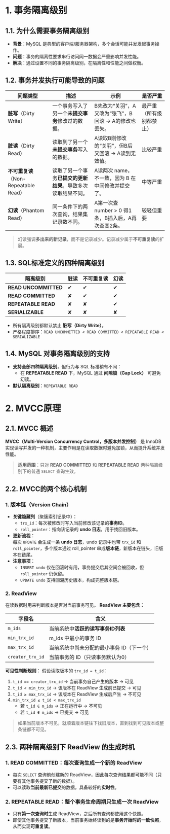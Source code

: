 # 1. 事务隔离级别
## 1.1. 为什么需要事务隔离级别

- **背景**：MySQL 是典型的客户端/服务器架构，多个会话可能并发发起事务操作。
- **问题**：事务的隔离性要求串行访问同一数据会严重影响并发性能。
- **解决**：通过设置不同的事务隔离级别，在隔离性和性能之间做权衡。
## 1.2. 事务并发执行可能导致的问题

|问题类型|描述|示例|是否严重|
|---|---|---|---|
|**脏写**（Dirty Write）|一个事务写入了另一个**未提交事务**修改过的数据。|B先改为“关羽”，A又改为“张飞”，B回滚 → A的修改也丢失。|最严重（所有级别都禁止）|
|**脏读**（Dirty Read）|读取到了另一个**未提交事务**写入的数据。|A读取B刚修改的“关羽”，但B后又回滚 → A读到无效值。|比较严重|
|**不可重复读**（Non-Repeatable Read）|读取了另一个事务**已提交的更新结果**，导致多次读取结果不同。|A读两次 name，不一致，因为 B 在中间修改并提交了。|中等严重|
|**幻读**（Phantom Read）|同一条件下的两次查询，结果集记录数不同。|A第一次查 number > 0 得1条，B插入后，A再次查变2条。|较轻但重要|

> 幻读强调**多出来的新记录**，而不是记录减少。记录减少属于**不可重复读**的扩展。
## 1.3. SQL标准定义的四种隔离级别

|隔离级别|脏读|不可重复读|幻读|
|---|---|---|---|
|**READ UNCOMMITTED**|✔|✔|✔|
|**READ COMMITTED**|✘|✔|✔|
|**REPEATABLE READ**|✘|✘|✔|
|**SERIALIZABLE**|✘|✘|✘|
- 所有隔离级别都默认禁止 **脏写（Dirty Write）**。
- 严格程度排序：`READ UNCOMMITTED < READ COMMITTED < REPEATABLE READ < SERIALIZABLE`
## 1.4. MySQL 对事务隔离级别的支持

- **支持全部四种隔离级别**，但行为与 SQL 标准稍有不同：
    - 在 **REPEATABLE READ** 下，MySQL 通过 **间隙锁（Gap Lock）** 可避免幻读。
- **默认隔离级别**：`REPEATABLE READ`
# 2. MVCC原理

## 2.1. MVCC 概述

**MVCC（Multi-Version Concurrency Control，多版本并发控制）** 是 InnoDB 实现读写并发的一种机制，主要作用是在读取数据时避免加锁，从而提升系统并发性能。

> **适用范围**：只对 **READ COMMITTED** 和 **REPEATABLE READ** 两种隔离级别下的普通 `SELECT` 查询生效。
## 2.2. MVCC的两个核心机制

### 1. 版本链（Version Chain）

- **关键隐藏列**（聚簇索引记录中）：
    - `trx_id`：每次被修改时写入当前修改该记录的**事务ID**。
    - `roll_pointer`：指向该记录的 **undo 日志**，用于找回旧版本。
- **更新流程**：  
    每次 `UPDATE` 会生成一条 **undo 日志**，undo 记录中也带 `trx_id` 和 `roll_pointer`，多个版本通过 roll_pointer 串成**版本链**，新版本在链头，旧版本在链尾。
- **注意事项**：
    - `INSERT undo` 仅在回滚时有用，事务提交后其空间会被回收，但 `roll_pointer` 仍保留。
    - `UPDATE undo` 支持回溯历史版本，构成完整版本链。
### 2. ReadView
在读数据时用来判断版本是否对当前事务可见。
**ReadView 主要包含：**

|字段名|含义|
|---|---|
|`m_ids`|当前系统中**活跃的读写事务ID列表**|
|`min_trx_id`|m_ids 中最小的事务 ID|
|`max_trx_id`|当前系统中尚未分配的最小事务 ID（下一个）|
|`creator_trx_id`|当前事务的 ID（只读事务默认为0）|

**可见性判断规则**：
假设读取版本的 `trx_id = t_id`：
1. `t_id == creator_trx_id` → 当前事务自己产生的版本 → 可见
2. `t_id < min_trx_id` → 该版本在 ReadView 生成前已提交 → 可见
3. `t_id ≥ max_trx_id` → 该版本在 ReadView 生成后产生 → 不可见
4. `min_trx_id ≤ t_id < max_trx_id`
    - 若 `t_id ∈ m_ids` → 正在运行中 → 不可见
    - 若 `t_id ∉ m_ids` → 已提交 → 可见

> 如果当前版本不可见，就顺着版本链往下找旧版本，直到找到可见版本或整条链都不可见。

## 2.3. 两种隔离级别下 ReadView 的生成时机

### 1. **READ COMMITTED**：每次查询生成一个新的 ReadView
- 每次 `SELECT` 查询前创建新的 ReadView，因此每次查询结果都可能不同（只要有其他事务提交了新的数据）。
- 可以读取**当前最新已提交**的数据，具备较好的**实时性**。
### 2. **REPEATABLE READ**：整个事务生命周期只生成一次 ReadView
- 只有**第一次查询时**生成 ReadView，之后所有查询都使用这个快照。
- 即使其他事务提交了新版本，当前事务始终读到的是**事务开始时的一致快照**，从而实现**可重复读**。